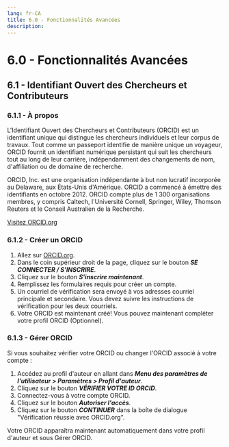 ```yaml
---
lang: fr-CA
title: 6.0 - Fonctionnalités Avancées
description:
---
```

# 6.0 - Fonctionnalités Avancées

## 6.1 - Identifiant Ouvert des Chercheurs et Contributeurs

### 6.1.1 - À propos

L'Identifiant Ouvert des Chercheurs et Contributeurs (ORCID) est un identifiant unique qui distingue les chercheurs individuels et leur corpus de travaux. Tout comme un passeport identifie de manière unique un voyageur, ORCID fournit un identifiant numérique persistant qui suit les chercheurs tout au long de leur carrière, indépendamment des changements de nom, d'affiliation ou de domaine de recherche.

ORCID, Inc. est une organisation indépendante à but non lucratif incorporée au Delaware, aux États-Unis d'Amérique. ORCID a commencé à émettre des identifiants en octobre 2012. ORCID compte plus de 1 300 organisations membres, y compris Caltech, l'Université Cornell, Springer, Wiley, Thomson Reuters et le Conseil Australien de la Recherche.

[Visitez ORCID.org](https://orcid.org/)

### 6.1.2 - Créer un ORCID

1. Allez sur [ORCID.org](https://orcid.org/).
2. Dans le coin supérieur droit de la page, cliquez sur le bouton ***SE CONNECTER / S'INSCRIRE***.
3. Cliquez sur le bouton ***S'inscrire maintenant***.
4. Remplissez les formulaires requis pour créer un compte.
5. Un courriel de vérification sera envoyé à vos adresses courriel principale et secondaire. Vous devez suivre les instructions de vérification pour les deux courriels.
6. Votre ORCID est maintenant créé! Vous pouvez maintenant compléter votre profil ORCID (Optionnel).

### 6.1.3 - Gérer ORCID

Si vous souhaitez vérifier votre ORCID ou changer l'ORCID associé à votre compte :

1. Accédez au profil d'auteur en allant dans ***Menu des paramètres de l'utilisateur > Paramètres > Profil d'auteur***.
2. Cliquez sur le bouton ***VÉRIFIER VOTRE ID ORCID***.
3. Connectez-vous à votre compte ORCID.
4. Cliquez sur le bouton ***Autoriser l'accès***.
5. Cliquez sur le bouton ***CONTINUER*** dans la boîte de dialogue "Vérification réussie avec ORCID.org".

Votre ORCID apparaîtra maintenant automatiquement dans votre profil d'auteur et sous Gérer ORCID.
